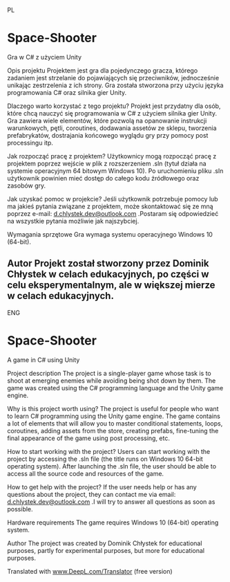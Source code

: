 PL
# Space-Shooter

Gra w C# z użyciem Unity

Opis projektu
Projektem jest gra dla pojedynczego gracza, którego zadaniem jest strzelanie do pojawiających się przeciwników, jednocześnie unikając zestrzelenia z ich strony. Gra została stworzona przy użyciu języka programowania C# oraz silnika gier Unity.

Dlaczego warto korzystać z tego projektu?
Projekt jest przydatny dla osób, które chcą nauczyć się programowania w C# z użyciem silnika gier Unity. Gra zawiera wiele elementów, które pozwolą na opanowanie instrukcji warunkowych, pętli, coroutines, dodawania assetów ze sklepu, tworzenia prefabrykatów, dostrajania końcowego wyglądu gry przy pomocy post processingu itp.

Jak rozpocząć pracę z projektem?
Użytkownicy mogą rozpocząć pracę z projektem poprzez wejście w plik z rozszerzeniem .sln (tytuł działa na systemie operacyjnym 64 bitowym Windows 10). Po uruchomieniu pliku .sln użytkownik powinien mieć dostęp do całego kodu źródłowego oraz zasobów gry.

Jak uzyskać pomoc w projekcie?
Jeśli użytkownik potrzebuje pomocy lub ma jakieś pytania związane z projektem, może skontaktować się ze mną poprzez e-mail: d.chlystek.dev@outlook.com .Postaram się odpowiedzieć na wszystkie pytania możliwie jak najszybciej.

Wymagania sprzętowe
Gra wymaga systemu operacyjnego Windows 10 (64-bit).

Autor
Projekt został stworzony przez Dominik Chłystek w celach edukacyjnych, po części w celu eksperymentalnym, ale w większej mierze w celach edukacyjnych.
-------------------------------------------------------------------------------------------------------------------------------------------------------------
ENG
# Space-Shooter

A game in C# using Unity

Project description
The project is a single-player game whose task is to shoot at emerging enemies while avoiding being shot down by them. The game was created using the C# programming language and the Unity game engine.

Why is this project worth using?
The project is useful for people who want to learn C# programming using the Unity game engine. The game contains a lot of elements that will allow you to master conditional statements, loops, coroutines, adding assets from the store, creating prefabs, fine-tuning the final appearance of the game using post processing, etc.

How to start working with the project?
Users can start working with the project by accessing the .sln file (the title runs on Windows 10 64-bit operating system). After launching the .sln file, the user should be able to access all the source code and resources of the game.

How to get help with the project?
If the user needs help or has any questions about the project, they can contact me via email: d.chlystek.dev@outlook.com .I will try to answer all questions as soon as possible.

Hardware requirements
The game requires Windows 10 (64-bit) operating system.

Author
The project was created by Dominik Chłystek for educational purposes, partly for experimental purposes, but more for educational purposes.

Translated with www.DeepL.com/Translator (free version)
